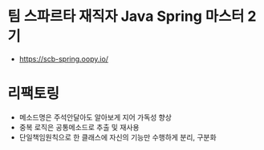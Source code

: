 # 팀 스파르타 재직자 Java Spring 마스터 2기

- https://scb-spring.oopy.io/

# 리팩토링

- 메소드명은 주석안달아도 알아보게 지어 가독성 향상
- 중복 로직은 공통메소드로 추출 및 재사용
- 단일책임원칙으로 한 클래스에 자신의 기능만 수행하게 분리, 구분화